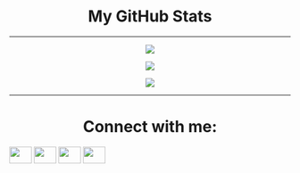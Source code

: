 <h1 style="text-align:center"> My GitHub Stats</h1>
<hr>

<p align="center">
  <img align="" src="https://github-readme-stats.vercel.app/api?username=scienceagent&theme=tokyonight" />
</p>
<p align="center">
  <img align="" src="https://github-readme-stats.vercel.app/api/top-langs/?username=scienceagent&hide=javascript,css,scss,html&theme=tokyonight" />
</p>
<p align="center">
  <img align="" src="https://github-readme-streak-stats.herokuapp.com/?user=scienceagent&theme=tokyonight" />
</p>
<hr>

<h1 style="text-align:center;" >Connect with me:</h1>

<p align="left">
<a href="https://twitter.com/GRaevschi" target="blank"><img align="center" src="https://cdn.jsdelivr.net/npm/simple-icons@3.0.1/icons/twitter.svg" alt="" height="30" width="40" /></a>
<a href="https://www.instagram.com/naewtone/" target="blank"><img align="center" src="https://cdn.jsdelivr.net/npm/simple-icons@3.0.1/icons/instagram.svg" alt="" height="30" width="40" /></a>
<a href="mailto:grigore.raevschi@gmail.com" target="blank"><img align="center" src="https://cdn.jsdelivr.net/npm/simple-icons@3.0.1/icons/gmail.svg" alt="" height="30" width="40" /></a>
<a href="https://www.facebook.com/grigore.raevschi.8" target="blank"><img align="center" src="https://cdn.jsdelivr.net/npm/simple-icons@3.0.1/icons/facebook.svg" alt="" height="30" width="40" /></a>
</p>

